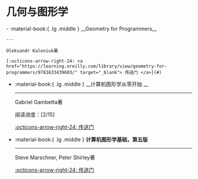 # 几何与图形学

<div class="grid cards" markdown>
-   :material-book:{ .lg .middle } __Geometry for Programmers__

    ---

    Oleksandr Kaleniuk著

    [:octicons-arrow-right-24: <a href="https://learning.oreilly.com/library/view/geometry-for-programmers/9781633439603/" target="_blank"> 传送门 </a>](#)

-   :material-book:{ .lg .middle } __计算机图形学从零开始 __

    ---

    Gabriel Gambetta著

    阅读进度：[2/15]

    [:octicons-arrow-right-24: <a href="https://learning.oreilly.com/library/view/computer-graphics-from/9781098128968/" target="_blank"> 传送门 </a>](#)

-   :material-book:{ .lg .middle } __计算机图形学基础，第五版__

    ---

    Steve Marschner, Peter Shirley著

    [:octicons-arrow-right-24: <a href="https://learning.oreilly.com/library/view/fundamentals-of-computer/9781000426359/" target="_blank"> 传送门 </a>](#)

</div>